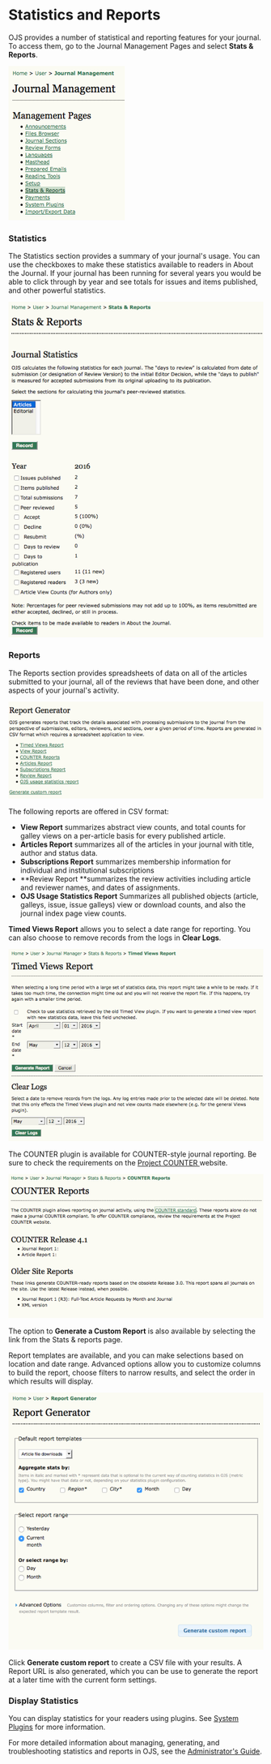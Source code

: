 # Statistics and Reports

OJS provides a number of statistical and reporting features for your journal. To access them, go to the Journal Management Pages and select **Stats & Reports**.

![Journal Management Pages: Stats &amp; Reports](images/chapter5/jm_stats_reports.png)

### Statistics

The Statistics section provides a summary of your journal's usage. You can use the checkboxes to make these statistics available to readers in About the Journal. If your journal has been running for several years you would be able to click through by year and see totals for issues and items published, and other powerful statistics.

![Statistics](images/chapter5/stats_reports.png)

### Reports

The Reports section provides spreadsheets of data on all of the articles submitted to your journal, all of the reviews that have been done, and other aspects of your journal's activity.

![Reports](images/chapter5/journal_reports.png)

The following reports are offered in CSV format:

* **View Report** summarizes abstract view counts, and total counts for galley views on a per-article basis for every published article. 
* **Articles Report** summarizes all of the articles in your journal with title, author and status data.
* **Subscriptions Report** summarizes membership information for individual and institutional subscriptions
* **Review Report **summarizes the review activities including article and reviewer names, and dates of assignments.
* **OJS Usage Statistics Report** Summarizes all published objects \(article, galleys, issue, issue galleys\) view or download counts, and also the journal index page view counts.

**Timed Views Report** allows you to select a date range for reporting. You can also choose to remove records from the logs in **Clear Logs**.

![Timed Views Report](images/chapter5/timed_viewed.png)

The COUNTER plugin is available for COUNTER-style journal reporting. Be sure to check the requirements on the [Project COUNTER ](http://www.projectcounter.org/)website.

![COUNTER Reports](images/chapter5/counter_reports.png)

The option to **Generate a Custom Report** is also available by selecting the link from the Stats & reports page.

Report templates are available, and you can make selections based on location and date range. Advanced options allow you to customize columns to build the report, choose filters to narrow results, and select the order in which results will display.

![Custom Report](images/chapter5/custom_report.png)

Click **Generate custom report** to create a CSV file with your results. A Report URL is also generated, which you can be use to generate the report at a later time with the current form settings.

### **Display Statistics**

You can display statistics for your readers using plugins. See [System Plugins](https://pkp.gitbooks.io/learning-ojs-2/content/en/system_plugins.html) for more information.

For more detailed information about managing, generating, and troubleshooting statistics and reports in OJS, see the [Administrator's Guide](https://docs.pkp.sfu.ca/admin-guide/en/statistics).


